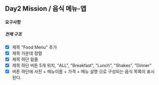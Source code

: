 ## Day2 Mission / 음식 메뉴-앱

#### 요구사항
##### 전체 구조
- [x] 제목 "Food Menu" 추가
- [x] 제목 가운데 정렬
- [x] 제목 하단 밑줄
- [x] 제목 하단 버튼 5개 위치, "ALL", "Breakfast", "Lunch", "Shakes", "Dinner"
- [x] 버튼 하단에 사진 + 메뉴이름 + 가격 + 메뉴 설명 으로 구성되는 음식 목록이 표시된다.